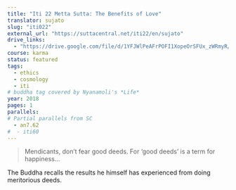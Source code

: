 ```yaml
---
title: "Iti 22 Metta Sutta: The Benefits of Love"
translator: sujato
slug: "iti022"
external_url: "https://suttacentral.net/iti22/en/sujato"
drive_links:
  - "https://drive.google.com/file/d/1YFJWlPeAFrPOFI1XopeOrSFUx_zWRmyR/view?usp=drivesdk"
course: karma
status: featured
tags:
  - ethics
  - cosmology
  - iti
# buddha tag covered by Nyanamoli's *Life*
year: 2018
pages: 1
parallels:
# Partial parallels from SC
  - an7.62
#  - iti60
---
```


> Mendicants, don’t fear good deeds. For ‘good deeds’ is a term for happiness...

The Buddha recalls the results he himself has experienced from doing meritorious deeds.
